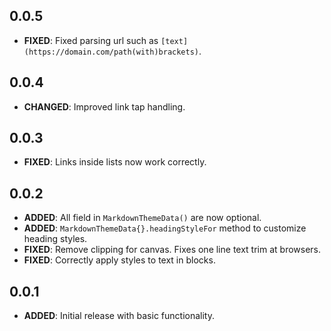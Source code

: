 ## 0.0.5

- **FIXED**: Fixed parsing url such as `[text](https://domain.com/path(with)brackets)`.

## 0.0.4

- **CHANGED**: Improved link tap handling.

## 0.0.3

- **FIXED**: Links inside lists now work correctly.

## 0.0.2

- **ADDED**: All field in `MarkdownThemeData()` are now optional.
- **ADDED**: `MarkdownThemeData{}.headingStyleFor` method to customize heading styles.
- **FIXED**: Remove clipping for canvas. Fixes one line text trim at browsers.
- **FIXED**: Correctly apply styles to text in blocks.

## 0.0.1

- **ADDED**: Initial release with basic functionality.
